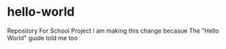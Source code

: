 # hello-world
Repository For School Project
I am making this change becasue The "Hello World" guide told me too
